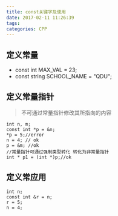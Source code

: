 ```yaml
---
title: const关键字及使用
date: 2017-02-11 11:26:39
tags:
categories: CPP
---
```

## 定义常量
* const int MAX_VAL = 23;
* const string SCHOOL_NAME = "QDU";

## 定义常量指针
>不可通过常量指针修改其所指向的内容

```
int n, m;
const int *p = &n;
*p = 5;//error
n = 4; // ok
p = &m; //ok
//常量指针可通过强制类型转化 转化为非常量指针
int * p1 = (int *)p;//ok
```

## 定义常应用
```
int n;
const int &r = n;
r = 5;
n = 4;
```